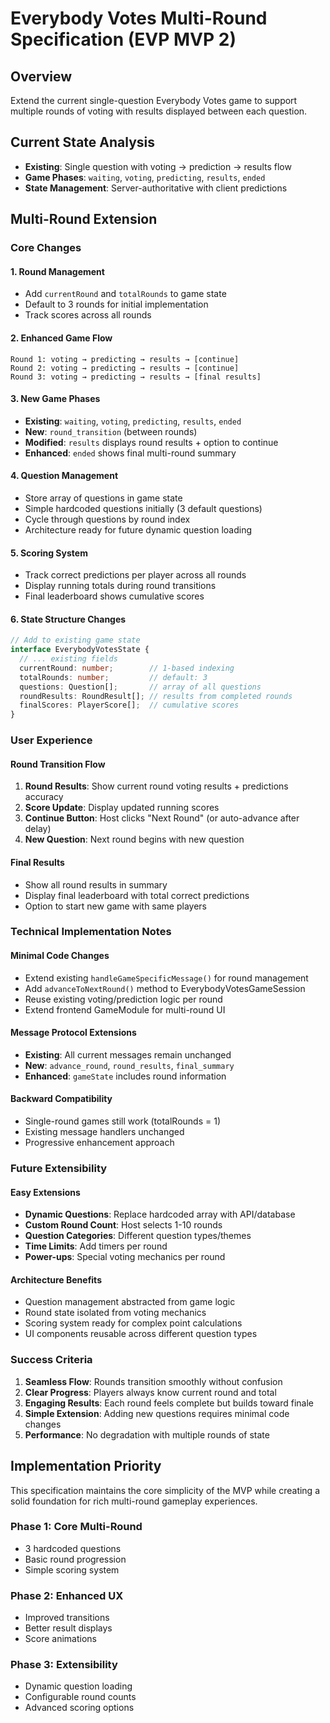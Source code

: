 # Everybody Votes Multi-Round Specification (EVP MVP 2)

## Overview
Extend the current single-question Everybody Votes game to support multiple rounds of voting with results displayed between each question.

## Current State Analysis
- **Existing**: Single question with voting → prediction → results flow
- **Game Phases**: `waiting`, `voting`, `predicting`, `results`, `ended`
- **State Management**: Server-authoritative with client predictions

## Multi-Round Extension

### Core Changes

#### 1. Round Management
- Add `currentRound` and `totalRounds` to game state
- Default to 3 rounds for initial implementation
- Track scores across all rounds

#### 2. Enhanced Game Flow
```
Round 1: voting → predicting → results → [continue]
Round 2: voting → predicting → results → [continue]  
Round 3: voting → predicting → results → [final results]
```

#### 3. New Game Phases
- **Existing**: `waiting`, `voting`, `predicting`, `results`, `ended`
- **New**: `round_transition` (between rounds)
- **Modified**: `results` displays round results + option to continue
- **Enhanced**: `ended` shows final multi-round summary

#### 4. Question Management
- Store array of questions in game state
- Simple hardcoded questions initially (3 default questions)
- Cycle through questions by round index
- Architecture ready for future dynamic question loading

#### 5. Scoring System
- Track correct predictions per player across all rounds
- Display running totals during round transitions
- Final leaderboard shows cumulative scores

#### 6. State Structure Changes
```typescript
// Add to existing game state
interface EverybodyVotesState {
  // ... existing fields
  currentRound: number;        // 1-based indexing
  totalRounds: number;         // default: 3
  questions: Question[];       // array of all questions
  roundResults: RoundResult[]; // results from completed rounds
  finalScores: PlayerScore[];  // cumulative scores
}
```

### User Experience

#### Round Transition Flow
1. **Round Results**: Show current round voting results + predictions accuracy
2. **Score Update**: Display updated running scores
3. **Continue Button**: Host clicks "Next Round" (or auto-advance after delay)
4. **New Question**: Next round begins with new question

#### Final Results
- Show all round results in summary
- Display final leaderboard with total correct predictions
- Option to start new game with same players

### Technical Implementation Notes

#### Minimal Code Changes
- Extend existing `handleGameSpecificMessage()` for round management
- Add `advanceToNextRound()` method to EverybodyVotesGameSession
- Reuse existing voting/prediction logic per round
- Extend frontend GameModule for multi-round UI

#### Message Protocol Extensions
- **Existing**: All current messages remain unchanged
- **New**: `advance_round`, `round_results`, `final_summary`
- **Enhanced**: `gameState` includes round information

#### Backward Compatibility
- Single-round games still work (totalRounds = 1)
- Existing message handlers unchanged
- Progressive enhancement approach

### Future Extensibility

#### Easy Extensions
- **Dynamic Questions**: Replace hardcoded array with API/database
- **Custom Round Count**: Host selects 1-10 rounds
- **Question Categories**: Different question types/themes
- **Time Limits**: Add timers per round
- **Power-ups**: Special voting mechanics per round

#### Architecture Benefits
- Question management abstracted from game logic
- Round state isolated from voting mechanics
- Scoring system ready for complex point calculations
- UI components reusable across different question types

### Success Criteria
1. **Seamless Flow**: Rounds transition smoothly without confusion
2. **Clear Progress**: Players always know current round and total
3. **Engaging Results**: Each round feels complete but builds toward finale
4. **Simple Extension**: Adding new questions requires minimal code changes
5. **Performance**: No degradation with multiple rounds of state

## Implementation Priority
This specification maintains the core simplicity of the MVP while creating a solid foundation for rich multi-round gameplay experiences.

### Phase 1: Core Multi-Round
- 3 hardcoded questions
- Basic round progression
- Simple scoring system

### Phase 2: Enhanced UX
- Improved transitions
- Better result displays
- Score animations

### Phase 3: Extensibility
- Dynamic question loading
- Configurable round counts
- Advanced scoring options